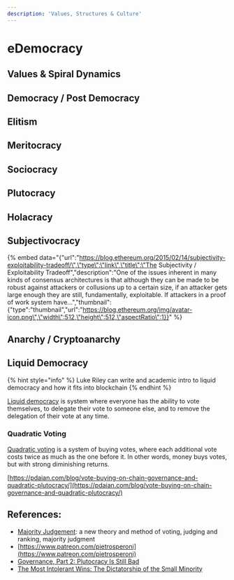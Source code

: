 ```yaml
---
description: 'Values, Structures & Culture'
---
```


# eDemocracy

## Values & Spiral Dynamics



## Democracy / Post Democracy

## Elitism

## Meritocracy

## Sociocracy

## Plutocracy

## Holacracy

## Subjectivocracy

{% embed data="{\"url\":\"https://blog.ethereum.org/2015/02/14/subjectivity-exploitability-tradeoff/\",\"type\":\"link\",\"title\":\"The Subjectivity / Exploitability Tradeoff\",\"description\":\"One of the issues inherent in many kinds of consensus architectures is that although they can be made to be robust against attackers or collusions up to a certain size, if an attacker gets large enough they are still, fundamentally, exploitable. If attackers in a proof of work system have...\",\"thumbnail\":{\"type\":\"thumbnail\",\"url\":\"https://blog.ethereum.org/img/avatar-icon.png\",\"width\":512,\"height\":512,\"aspectRatio\":1}}" %}

## Anarchy / Cryptoanarchy



## Liquid Democracy

{% hint style="info" %}
Luke Riley can write and academic intro to liquid democracy and how it fits into blockchain
{% endhint %}

[Liquid democracy](https://en.wikipedia.org/wiki/Delegative_democracy) is system where everyone has the ability to vote themselves, to delegate their vote to someone else, and to remove the delegation of their vote at any time.

### Quadratic Voting

[Quadratic voting](http://ericposner.com/quadratic-voting/) is a system of buying votes, where each additional vote costs twice as much as the one before it. In other words, money buys votes, but with strong diminishing returns. 

[https://pdaian.com/blog/vote-buying-on-chain-governance-and-quadratic-plutocracy/](https://pdaian.com/blog/vote-buying-on-chain-governance-and-quadratic-plutocracy/)

## References:

* [Majority Judgement](https://mitpress.mit.edu/books/majority-judgment): a new theory and method of voting, judging and ranking, majority judgment
* [https://www.patreon.com/pietrosperoni](https://www.patreon.com/pietrosperoni)
* [Governance, Part 2: Plutocracy Is Still Bad](https://vitalik.ca/general/2018/03/28/plutocracy.html)
* [The Most Intolerant Wins: The Dictatorship of the Small Minority](https://medium.com/incerto/the-most-intolerant-wins-the-dictatorship-of-the-small-minority-3f1f83ce4e15)



